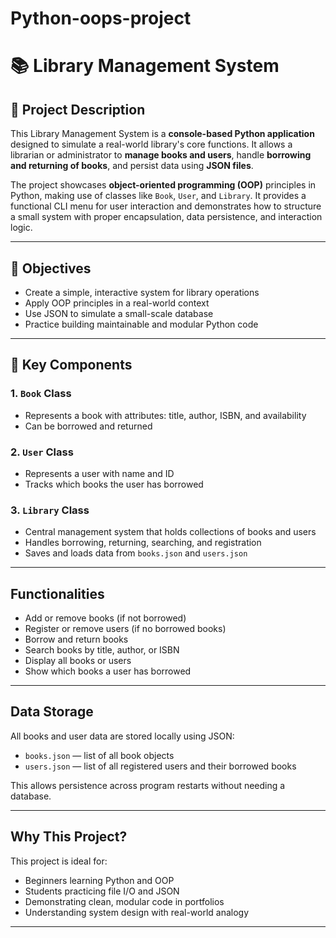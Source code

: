 # Python-oops-project
# 📚 Library Management System

## 📝 Project Description

This Library Management System is a **console-based Python application** designed to simulate a real-world library's core functions. It allows a librarian or administrator to **manage books and users**, handle **borrowing and returning of books**, and persist data using **JSON files**.

The project showcases **object-oriented programming (OOP)** principles in Python, making use of classes like `Book`, `User`, and `Library`. It provides a functional CLI menu for user interaction and demonstrates how to structure a small system with proper encapsulation, data persistence, and interaction logic.

---

## 🎯 Objectives

- Create a simple, interactive system for library operations
- Apply OOP principles in a real-world context
- Use JSON to simulate a small-scale database
- Practice building maintainable and modular Python code

---

## 🧱 Key Components

### 1. `Book` Class
- Represents a book with attributes: title, author, ISBN, and availability
- Can be borrowed and returned

### 2. `User` Class
- Represents a user with name and ID
- Tracks which books the user has borrowed

### 3. `Library` Class
- Central management system that holds collections of books and users
- Handles borrowing, returning, searching, and registration
- Saves and loads data from `books.json` and `users.json`

---

## Functionalities

- Add or remove books (if not borrowed)
- Register or remove users (if no borrowed books)
- Borrow and return books
- Search books by title, author, or ISBN
- Display all books or users
- Show which books a user has borrowed

---

## Data Storage

All books and user data are stored locally using JSON:
- `books.json` — list of all book objects
- `users.json` — list of all registered users and their borrowed books

This allows persistence across program restarts without needing a database.

---

##  Why This Project?

This project is ideal for:
- Beginners learning Python and OOP
- Students practicing file I/O and JSON
- Demonstrating clean, modular code in portfolios
- Understanding system design with real-world analogy

---
